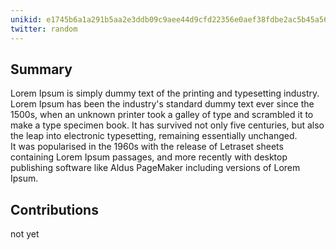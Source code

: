 ```yaml
---
unikid: e1745b6a1a291b5aa2e3ddb09c9aee44d9cfd22356e0aef38fdbe2ac5b45a564
twitter: random
---
```


<DelegateDetail />

## Summary
Lorem Ipsum is simply dummy text of the printing and typesetting industry. Lorem Ipsum has been the industry's standard dummy text ever since the 1500s, when an unknown printer took a galley of type and scrambled it to make a type specimen book. It has survived not only five centuries, but also the leap into electronic typesetting, remaining essentially unchanged.  
It was popularised in the 1960s with the release of Letraset sheets containing Lorem Ipsum passages, and more recently with desktop publishing software like Aldus PageMaker including versions of Lorem Ipsum.

## Contributions
not yet